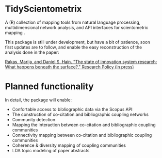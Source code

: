 # TidyScientometrix
A (R) collection of mapping tools from natural language processing, multidimensional network analysis, and API interfaces for scientometric mapping .

This package is still under development, but have a bit of patience, soon first updates are to follow, and enable the easy reconstruction of the analysis done in the paper:

[Rakas, Marija, and Daniel S. Hain. "The state of innovation system research: What happens beneath the surface?." Research Policy (in press)](https://www.sciencedirect.com/science/article/pii/S0048733319301027)

# Planned functionality
In detail, the package will enable:

* Confortable access to bibliographic data via the Scopus API
* The construction of co-citation and bibliographic coupling networks
* Community detection
* Mapping the interaction between co-citation and bibliographic coupling communities
* Connectivity mapping between co-citation and bibliographic coupling communities
* Coherence & diversity mapping of coupling communities
* LDA topic modeling of paper abstracts



